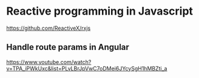 # Reactive programming in Javascript

<https://github.com/ReactiveX/rxjs>

## Handle route params in Angular

<https://www.youtube.com/watch?v=TPA_iPWkUxc&list=PLvLBrJpVwC7oDMei6JYcySgH1hMBZti_a>
